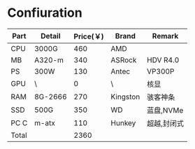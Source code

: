 # Confiuration

|Part|Detail  |Price(￥)|Brand    |Remark    |
|----|--------|---------|---------|---------|
|CPU |3000G   |460      |AMD      |         |
|MB  |A320-m  |340      |ASRock   |HDV R4.0 |
|PS  |300W    |130      |Antec    |VP300P   |
|GPU |    \   |0        |    \    |核显      |
|RAM |8G-2666 |270      |Kingston |骇客神条  |
|SSD |500G    |350      |WD       |蓝盘,NVMe |
|PC C|m-atx   |110      |Hunkey   |超越,封闭式|
|Total|       |2360     |         |         |
